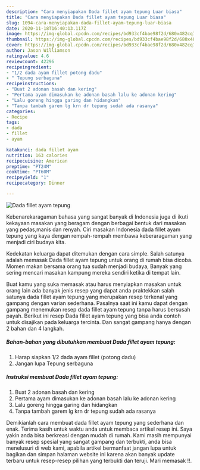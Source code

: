 ```yaml
---
description: "Cara menyiapakan Dada fillet ayam tepung Luar biasa"
title: "Cara menyiapakan Dada fillet ayam tepung Luar biasa"
slug: 1094-cara-menyiapakan-dada-fillet-ayam-tepung-luar-biasa
date: 2020-11-18T16:40:13.117Z
image: https://img-global.cpcdn.com/recipes/bd933cf4bae98f2d/680x482cq70/dada-fillet-ayam-tepung-foto-resep-utama.jpg
thumbnail: https://img-global.cpcdn.com/recipes/bd933cf4bae98f2d/680x482cq70/dada-fillet-ayam-tepung-foto-resep-utama.jpg
cover: https://img-global.cpcdn.com/recipes/bd933cf4bae98f2d/680x482cq70/dada-fillet-ayam-tepung-foto-resep-utama.jpg
author: Jason Williamson
ratingvalue: 4.6
reviewcount: 42296
recipeingredient:
- "1/2 dada ayam fillet potong dadu"
- " Tepung serbaguna"
recipeinstructions:
- "Buat 2 adonan basah dan kering"
- "Pertama ayam dimasukan ke adonan basah lalu ke adonan kering"
- "Lalu goreng hingga garing dan hidangkan"
- "Tanpa tambah garem lg krn dr tepung sudah ada rasanya"
categories:
- Recipe
tags:
- dada
- fillet
- ayam

katakunci: dada fillet ayam 
nutrition: 163 calories
recipecuisine: American
preptime: "PT24M"
cooktime: "PT60M"
recipeyield: "1"
recipecategory: Dinner

---
```



![Dada fillet ayam tepung](https://img-global.cpcdn.com/recipes/bd933cf4bae98f2d/680x482cq70/dada-fillet-ayam-tepung-foto-resep-utama.jpg)

Kebenarekaragaman bahasa yang sangat banyak di Indonesia juga di ikuti kekayaan masakan yang beragam dengan berbagai bentuk dari masakan yang pedas,manis dan renyah. Ciri masakan Indonesia dada fillet ayam tepung yang kaya dengan rempah-rempah membawa keberaragaman yang menjadi ciri budaya kita.


Kedekatan keluarga dapat ditemukan dengan cara simple. Salah satunya adalah memasak Dada fillet ayam tepung untuk orang di rumah bisa dicoba. Momen makan bersama orang tua sudah menjadi budaya, Banyak yang sering mencari masakan kampung mereka sendiri ketika di tempat lain.



Buat kamu yang suka memasak atau harus menyiapkan masakan untuk orang lain ada banyak jenis resep yang dapat anda praktekkan salah satunya dada fillet ayam tepung yang merupakan resep terkenal yang gampang dengan varian sederhana. Pasalnya saat ini kamu dapat dengan gampang menemukan resep dada fillet ayam tepung tanpa harus bersusah payah.
Berikut ini resep Dada fillet ayam tepung yang bisa anda contoh untuk disajikan pada keluarga tercinta. Dan sangat gampang hanya dengan 2 bahan dan 4 langkah.


<!--inarticleads1-->

##### Bahan-bahan yang dibutuhkan membuat Dada fillet ayam tepung:

1. Harap siapkan 1/2 dada ayam fillet (potong dadu)
1. Jangan lupa  Tepung serbaguna




<!--inarticleads2-->

##### Instruksi membuat  Dada fillet ayam tepung:

1. Buat 2 adonan basah dan kering
1. Pertama ayam dimasukan ke adonan basah lalu ke adonan kering
1. Lalu goreng hingga garing dan hidangkan
1. Tanpa tambah garem lg krn dr tepung sudah ada rasanya




Demikianlah cara membuat dada fillet ayam tepung yang sederhana dan enak. Terima kasih untuk waktu anda untuk membaca artikel resep ini. Saya yakin anda bisa berkreasi dengan mudah di rumah. Kami masih mempunyai banyak resep spesial yang sangat gampang dan terbukti, anda bisa menelusuri di web kami, apabila artikel bermanfaat jangan lupa untuk bagikan dan simpan halaman website ini karena akan banyak update terbaru untuk resep-resep pilihan yang terbukti dan teruji. Mari memasak !!. 
